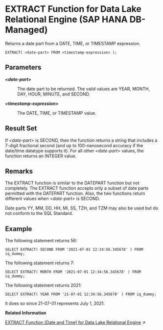 <!-- loio5abf14024b6949cd9539ee8467acfb10 -->

# EXTRACT Function for Data Lake Relational Engine \(SAP HANA DB-Managed\)

Returns a date part from a DATE, TIME, or TIMESTAMP expression.



```
EXTRACT( <date-part> FROM <timestamp-expression> );
```



<a name="loio5abf14024b6949cd9539ee8467acfb10__section_rgj_xpd_gsb"/>

## Parameters


<dl>
<dt><b>

*<date-part\>* 

</b></dt>
<dd>

The date part to be returned. The valid values are YEAR, MONTH, DAY, HOUR, MINUTE, and SECOND.



</dd><dt><b>

*<timestamp-expression\>* 

</b></dt>
<dd>

The DATE, TIME, or TIMESTAMP value.



</dd>
</dl>



<a name="loio5abf14024b6949cd9539ee8467acfb10__section_qn4_ypd_gsb"/>

## Result Set

If *<date-part\>* is SECOND, then the function returns a string that includes a 7-digit fractional second \(and up to 100-nanosecond accuracy if the date/time datatype supports it\). For all other *<date-part\>* values, the function returns an INTEGER value.



<a name="loio5abf14024b6949cd9539ee8467acfb10__section_kzf_zpd_gsb"/>

## Remarks

The EXTRACT function is similar to the DATEPART function but not completely. The EXTRACT function accepts only a subset of date parts permitted with the DATEPART function. Also, the two functions return different values when *<date-part\>* is SECOND.

Date parts YY, MM, DD, HH, MI, SS, TZH, and TZM may also be used but do not conform to the SQL Standard.



## Example

The following statement returns 56:

```
SELECT EXTRACT( SECOND FROM '2021-07-01 12:34:56.345678' ) FROM iq_dummy;
```

The following statement returns 7:

```
SELECT EXTRACT( MONTH FROM '2021-07-01 12:34:56.345678' ) FROM iq_dummy;
```

The following statement returns 2021:

```
SELECT EXTRACT( YEAR FROM '21-07-01 12:34:56.345678' ) FROM iq_dummy;
```

It does so since 21-07-01 represents July 1, 2021.

**Related Information**  


[EXTRACT Function \[Date and Time\] for Data Lake Relational Engine](https://help.sap.com/viewer/19b3964099384f178ad08f2d348232a9/2024_3_QRC/en-US/c3565b1366b448828db3cc916507f15b.html "Returns a date part from a DATE, TIME, or TIMESTAMP expression.") :arrow_upper_right:

